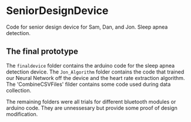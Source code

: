 # SeniorDesignDevice
Code for senior design device for Sam, Dan, and Jon.  Sleep apnea detection.

## The final prototype
The `finaldevice` folder contains the arduino code for the sleep apnea detection device.
The `Jon_Algorithm` folder contains the code that trained our Neural Network off the device and the heart rate extraction algorithm.
The 'CombineCSVFiles' filder contains some code used during data collection.

The remaining folders were all trials for different bluetooth modules or arduino code.  They are unnessesary but provide some proof of design modification.

